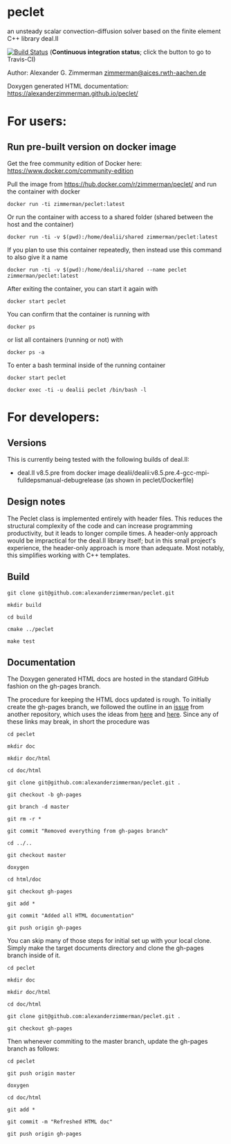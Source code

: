 # peclet
an unsteady scalar convection-diffusion solver based on the finite element C++ library deal.II

[![Build Status](https://travis-ci.org/alexanderzimmerman/peclet.svg?branch=master)](https://travis-ci.org/alexanderzimmerman/peclet) (<b>Continuous integration status</b>; click the button to go to Travis-CI)

Author: Alexander G. Zimmerman <zimmerman@aices.rwth-aachen.de>

Doxygen generated HTML documentation: https://alexanderzimmerman.github.io/peclet/

# For users:
## Run pre-built version on docker image
Get the free community edition of Docker here: https://www.docker.com/community-edition

Pull the image from https://hub.docker.com/r/zimmerman/peclet/ and run the container with docker

    docker run -ti zimmerman/peclet:latest
    
Or run the container with access to a shared folder (shared between the host and the container)

    docker run -ti -v $(pwd):/home/dealii/shared zimmerman/peclet:latest
    
If you plan to use this container repeatedly, then instead use this command to also give it a name

    docker run -ti -v $(pwd):/home/dealii/shared --name peclet zimmerman/peclet:latest

After exiting the container, you can start it again with

    docker start peclet
    
You can confirm that the container is running with

    docker ps
    
or list all containers (running or not) with

    docker ps -a

To enter a bash terminal inside of the running container

    docker start peclet
    
    docker exec -ti -u dealii peclet /bin/bash -l

# For developers:
## Versions

This is currently being tested with the following builds of deal.II:
- deal.II v8.5.pre from docker image dealii/dealii:v8.5.pre.4-gcc-mpi-fulldepsmanual-debugrelease (as shown in peclet/Dockerfile)

## Design notes
The Peclet class is implemented entirely with header files. This reduces the structural complexity of the code and can increase programming productivity, but it leads to longer compile times. A header-only approach would be impractical for the deal.II library itself; but in this small project's experience, the header-only approach is more than adequate. Most notably, this simplifies working with C++ templates.

## Build

    git clone git@github.com:alexanderzimmerman/peclet.git

    mkdir build

    cd build

    cmake ../peclet

    make test
    
## Documentation
The Doxygen generated HTML docs are hosted in the standard GitHub fashion on the gh-pages branch.

The procedure for keeping the HTML docs updated is rough. To initially create the gh-pages branch, we followed the outline in an [issue](https://github.com/m-a-d-n-e-s-s/madness/issues/104) from another repository, which uses the ideas from [here](http://rickfoosusa.blogspot.de/2011/10/howto-use-doxygen-with-github.html) and [here](https://gist.github.com/chrisjacob/825950). Since any of these links may break, in short the procedure was

    cd peclet
    
    mkdir doc
    
    mkdir doc/html
    
    cd doc/html
    
    git clone git@github.com:alexanderzimmerman/peclet.git .
    
    git checkout -b gh-pages
    
    git branch -d master
    
    git rm -r *

    git commit "Removed everything from gh-pages branch"
    
    cd ../..
    
    git checkout master
    
    doxygen
    
    cd html/doc
    
    git checkout gh-pages
    
    git add *
    
    git commit "Added all HTML documentation"
    
    git push origin gh-pages

You can skip many of those steps for initial set up with your local clone. Simply make the target documents directory and clone the gh-pages branch inside of it.

    cd peclet

    mkdir doc
    
    mkdir doc/html
    
    cd doc/html
    
    git clone git@github.com:alexanderzimmerman/peclet.git .
    
    git checkout gh-pages

Then whenever commiting to the master branch, update the gh-pages branch as follows:

    cd peclet
    
    git push origin master

    doxygen

    cd doc/html

    git add *

    git commit -m "Refreshed HTML doc"

    git push origin gh-pages
